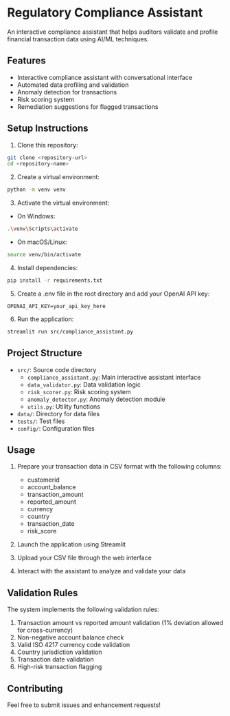 # Regulatory Compliance Assistant

An interactive compliance assistant that helps auditors validate and profile financial transaction data using AI/ML techniques.

## Features

- Interactive compliance assistant with conversational interface
- Automated data profiling and validation
- Anomaly detection for transactions
- Risk scoring system
- Remediation suggestions for flagged transactions

## Setup Instructions

1. Clone this repository:
```bash
git clone <repository-url>
cd <repository-name>
```

2. Create a virtual environment:
```bash
python -m venv venv
```

3. Activate the virtual environment:
- On Windows:
```bash
.\venv\Scripts\activate
```
- On macOS/Linux:
```bash
source venv/bin/activate
```

4. Install dependencies:
```bash
pip install -r requirements.txt
```

5. Create a .env file in the root directory and add your OpenAI API key:
```
OPENAI_API_KEY=your_api_key_here
```

6. Run the application:
```bash
streamlit run src/compliance_assistant.py
```

## Project Structure

- `src/`: Source code directory
  - `compliance_assistant.py`: Main interactive assistant interface
  - `data_validator.py`: Data validation logic
  - `risk_scorer.py`: Risk scoring system
  - `anomaly_detector.py`: Anomaly detection module
  - `utils.py`: Utility functions
- `data/`: Directory for data files
- `tests/`: Test files
- `config/`: Configuration files

## Usage

1. Prepare your transaction data in CSV format with the following columns:
   - customerid
   - account_balance
   - transaction_amount
   - reported_amount
   - currency
   - country
   - transaction_date
   - risk_score

2. Launch the application using Streamlit
3. Upload your CSV file through the web interface
4. Interact with the assistant to analyze and validate your data

## Validation Rules

The system implements the following validation rules:
1. Transaction amount vs reported amount validation (1% deviation allowed for cross-currency)
2. Non-negative account balance check
3. Valid ISO 4217 currency code validation
4. Country jurisdiction validation
5. Transaction date validation
6. High-risk transaction flagging

## Contributing

Feel free to submit issues and enhancement requests!
